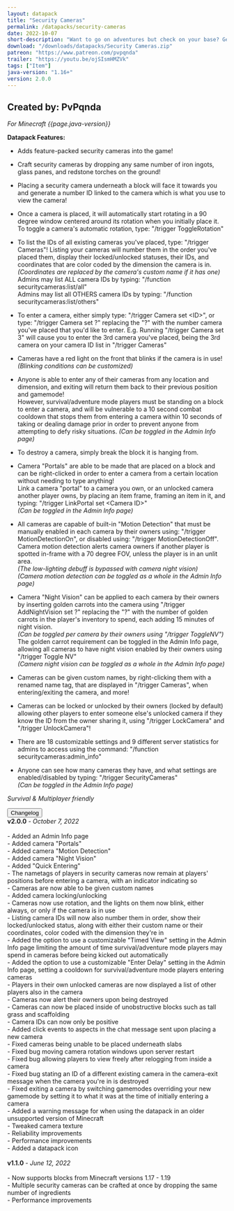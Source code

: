 ```yaml
---
layout: datapack
title: "Security Cameras"
permalink: /datapacks/security-cameras
date: 2022-10-07
short-description: "Want to go on adventures but check on your base? Get security cameras."
download: "/downloads/datapacks/Security Cameras.zip"
patreon: "https://www.patreon.com/pvpqnda"
trailer: "https://youtu.be/ojSIsmHMZVk"
tags: ["Item"]
java-version: "1.16+"
version: 2.0.0
---
```

Created by: PvPqnda
-
*For Minecraft {{page.java-version}}*

**Datapack Features:**

   * Adds feature-packed security cameras into the game!

   * Craft security cameras by dropping any same number of iron ingots, glass panes,
      and redstone torches on the ground!

   * Placing a security camera underneath a block will face it towards you and
      generate a number ID linked to the camera which is what you use to view the
      camera!

   * Once a camera is placed, it will automatically start rotating in a 90 degree
      window centered around its rotation when you initially place it.<br>
     To toggle a camera's automatic rotation, type: "/trigger ToggleRotation"

   * To list the IDs of all existing cameras you've placed, type: "/trigger Cameras"!
      Listing your cameras will number them in the order you've placed them, display
      their locked/unlocked statuses, their IDs, and coordinates that are color coded
      by the dimension the camera is in.<br>
      *(Coordinates are replaced by the camera's custom name if it has one)*<br>
     Admins may list ALL camera IDs by typing:
      "/function securitycameras:list/all"<br>
     Admins may list all OTHERS camera IDs by typing:
      "/function securitycameras:list/others"

   * To enter a camera, either simply type: "/trigger Camera set \<ID>", or type:
      "/trigger Camera set ?" replacing the "?" with the number camera you've placed
      that you'd like to enter. E.g. Running "/trigger Camera set 3" will cause you
      to enter the 3rd camera you've placed, being the 3rd camera on your camera ID
      list in "/trigger Cameras"

   * Cameras have a red light on the front that blinks if the camera is in use!<br>
     *(Blinking conditions can be customized)*

   * Anyone is able to enter any of their cameras from any location and dimension,
      and exiting will return them back to their previous position and gamemode!<br>
     However, survival/adventure mode players must be standing on a block to enter a
      camera, and will be vulnerable to a 10 second combat cooldown that stops them
      from entering a camera within 10 seconds of taking or dealing damage prior in
      order to prevent anyone from attempting to defy risky situations.
     *(Can be toggled in the Admin Info page)*

   * To destroy a camera, simply break the block it is hanging from.

   * Camera "Portals" are able to be made that are placed on a block and can be
      right-clicked in order to enter a camera from a certain location without
      needing to type anything!<br>
     Link a camera "portal" to a camera you own, or an unlocked camera another
      player owns, by placing an item frame, framing an item in it, and typing:
      "/trigger LinkPortal set \<Camera ID>"<br>
      *(Can be toggled in the Admin Info page)*

   * All cameras are capable of built-in "Motion Detection" that must be manually
      enabled in each camera by their owners using: "/trigger MotionDetectionOn",
      or disabled using: "/trigger MotionDetectionOff".<br>
     Camera motion detection alerts camera owners if another player is spotted
      in-frame with a 70 degree FOV, unless the player is in an unlit area.<br>
      *(The low-lighting debuff is bypassed with camera night vision)*<br>
     *(Camera motion detection can be toggled as a whole in the Admin Info page)*

   * Camera "Night Vision" can be applied to each camera by their owners by inserting
      golden carrots into the camera using "/trigger AddNightVision set ?" replacing
      the "?" with the number of golden carrots in the player's inventory to spend,
      each adding 15 minutes of night vision.<br>
      *(Can be toggled per camera by their owners using "/trigger ToggleNV")*<br>
     The golden carrot requirement can be toggled in the Admin Info page, allowing
      all cameras to have night vision enabled by their owners using
      "/trigger Toggle NV"<br>
     *(Camera night vision can be toggled as a whole in the Admin Info page)*

   * Cameras can be given custom names, by right-clicking them with a renamed name
      tag, that are displayed in "/trigger Cameras", when entering/exiting the
      camera, and more!

   * Cameras can be locked or unlocked by their owners (locked by default) allowing
      other players to enter someone else's unlocked camera if they know the ID from
      the owner sharing it, using "/trigger LockCamera" and "/trigger UnlockCamera"!

   * There are 18 customizable settings and 9 different server statistics for admins
      to access using the command: "/function securitycameras:admin_info"

   * Anyone can see how many cameras they have, and what settings are
      enabled/disabled by typing: "/trigger SecurityCameras"<br>
     *(Can be toggled in the Admin Info page)*

*Survival & Multiplayer friendly*

<div id="accordion">
  <div class="card">
        <button class="card-header mb-0 btn btn-link text-decoration-none" data-toggle="collapse" data-target="#changelog" aria-expanded="false" aria-controls="changelog" id="changelogBtn">
           Changelog
        </button>
</div>

<div id="changelog" class="collapse" aria-labelledby="changelogBtn" data-parent="#accordion">
      <div class="card-body">
<b>v2.0.0</b> - <em>October 7, 2022</em><br>
<br>
- Added an Admin Info page<br>
- Added camera "Portals"<br>
- Added camera "Motion Detection"<br>
- Added camera "Night Vision"<br>
- Added "Quick Entering"<br>
- The nametags of players in security cameras now remain at players' positions before entering a camera, with an indicator indicating so<br>
- Cameras are now able to be given custom names<br>
- Added camera locking/unlocking<br>
- Cameras now use rotation, and the lights on them now blink, either always, or only if the camera is in use<br>
- Listing camera IDs will now also number them in order, show their locked/unlocked status, along with either their custom name or their coordinates, color coded with the dimension they're in<br>
- Added the option to use a customizable "Timed View" setting in the Admin Info page limiting the amount of time survival/adventure mode players may spend in cameras before being kicked out automatically<br>
- Added the option to use a customizable "Enter Delay" setting in the Admin Info page, setting a cooldown for survival/adventure mode players entering cameras<br>
- Players in their own unlocked cameras are now displayed a list of other players also in the camera<br>
- Cameras now alert their owners upon being destroyed<br>
- Cameras can now be placed inside of unobstructive blocks such as tall grass and scaffolding<br>
- Camera IDs can now only be positive<br>
- Added click events to aspects in the chat message sent upon placing a new camera<br>
- Fixed cameras being unable to be placed underneath slabs<br>
- Fixed bug moving camera rotation windows upon server restart<br>
- Fixed bug allowing players to view freely after relogging from inside a camera<br>
- Fixed bug stating an ID of a different existing camera in the camera-exit message when the camera you're in is destroyed<br>
- Fixed exiting a camera by switching gamemodes overriding your new gamemode by setting it to what it was at the time of initially entering a camera<br>
- Added a warning message for when using the datapack in an older unsupported version of Minecraft<br>
- Tweaked camera texture<br>
- Reliability improvements<br>
- Performance improvements<br>
- Added a datapack icon<br>
<br>
<b>v1.1.0</b> - <em>June 12, 2022</em><br>
<br>
- Now supports blocks from Minecraft versions 1.17 - 1.19<br>
- Multiple security cameras can be crafted at once by dropping the same number of ingredients<br>
- Performance improvements<br>
      </div>
    </div>
  </div>